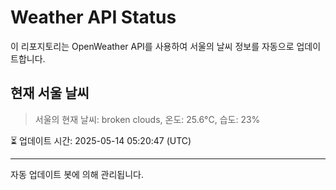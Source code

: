 
# Weather API Status

이 리포지토리는 OpenWeather API를 사용하여 서울의 날씨 정보를 자동으로 업데이트합니다.

## 현재 서울 날씨
> 서울의 현재 날씨: broken clouds, 온도: 25.6°C, 습도: 23%

⏳ 업데이트 시간: 2025-05-14 05:20:47 (UTC)

---
자동 업데이트 봇에 의해 관리됩니다.
